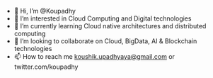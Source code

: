 - 👋 Hi, I’m @Koupadhy
- 👀 I’m interested in Cloud Computing and Digital technologies
- 🌱 I’m currently learning Cloud native architectures and distributed computing
- 💞️ I’m looking to collaborate on Cloud, BigData, AI & Blockchain technologies
- 📫 How to reach me koushik.upadhyaya@gmail.com or twitter.com/koupadhy

<!---
Koupadhy/Koupadhy is a ✨ special ✨ repository because its `README.md` (this file) appears on your GitHub profile.
You can click the Preview link to take a look at your changes.
--->
